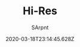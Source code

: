 ---
title: Hi-Res
author:
  - SArpnt
description: Fixes blurriness
date: 2020-03-18T23:14:45.628Z
buttons:
  - name: Install
    href: https://github.com/SArpnt/Hi-Res/raw/master/Hi-Res.user.js
  - type: 1
    name: Source
    href: https://github.com/SArpnt/Hi-Res/
featured: true
userscript: true
working: true
icon: /uploads/mods/hi-res.png
recommend: true
---